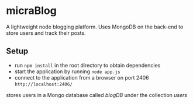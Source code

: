 micraBlog
=========
A lightweight node blogging platform. Uses MongoDB on the back-end to store users and track their posts.

Setup
-----
* run `npm install` in the root directory to obtain dependencies
* start the application by running `node app.js`
* connect to the application from a browser on port 2406 `http://localhost:2406/`


stores users in a Mongo database called *blogDB* under the collection *users*